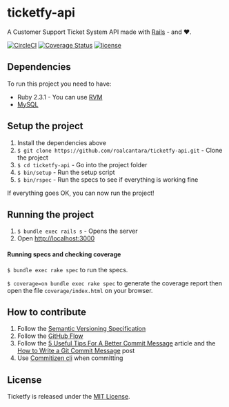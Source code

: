 # ticketfy-api

A Customer Support Ticket System API made with [Rails](http://rubyonrails.org/) - and ♥.

[![CircleCI](https://circleci.com/gh/roalcantara/ticketfy-api.svg?style=shield)](https://circleci.com/gh/roalcantara/ticketfy-api)
[![Coverage Status](https://coveralls.io/repos/github/roalcantara/ticketfy-api/badge.svg?branch=master)](https://coveralls.io/github/roalcantara/ticketfy-api?branch=master)
[![license](https://img.shields.io/github/license/mashape/apistatus.svg)]()

## Dependencies

To run this project you need to have:

* Ruby 2.3.1 - You can use [RVM](http://rvm.io)
* [MySQL](https://www.mysql.com/)

## Setup the project

1. Install the dependencies above
2. `$ git clone https://github.com/roalcantara/ticketfy-api.git` - Clone the project
3. `$ cd ticketfy-api` - Go into the project folder
4. `$ bin/setup` - Run the setup script
5. `$ bin/rspec` - Run the specs to see if everything is working fine

If everything goes OK, you can now run the project!

## Running the project

1. `$ bundle exec rails s` - Opens the server
2. Open [http://localhost:3000](http://localhost:3000)

#### Running specs and checking coverage

`$ bundle exec rake spec` to run the specs.

`$ coverage=on bundle exec rake spec` to generate the coverage report then open the file `coverage/index.html` on your browser.

## How to contribute

1. Follow the [Semantic Versioning Specification](http://semver.org/)
2. Follow the [GitHub Flow](https://guides.github.com/introduction/flow/)
3. Follow the [5 Useful Tips For A Better Commit Message](https://robots.thoughtbot.com/5-useful-tips-for-a-better-commit-message) article and the [How to Write a Git Commit Message](http://chris.beams.io/posts/git-commit/) post
4. Use [Commitizen cli](http://commitizen.github.io/cz-cli/) when committing

## License

Ticketfy is released under the [MIT License](http://www.opensource.org/licenses/MIT).
